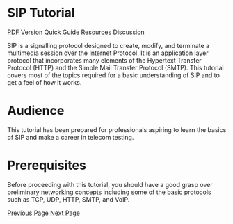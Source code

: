 # SIP Tutorial
[PDF Version](../session_initiation_protocol/session_initiation_protocol_pdf_version.md)
[Quick Guide](../session_initiation_protocol/session_initiation_protocol_quick_guide.md)
[Resources](../session_initiation_protocol/session_initiation_protocol_resources.md)
[Discussion](../session_initiation_protocol/session_initiation_protocol_discussion.md)

SIP is a signalling protocol designed to create, modify, and terminate a multimedia session over the Internet Protocol. It is an application layer protocol that incorporates many elements of the Hypertext Transfer Protocol (HTTP) and the Simple Mail Transfer Protocol (SMTP). This tutorial covers most of the topics required for a basic understanding of SIP and to get a feel of how it works.

# Audience
This tutorial has been prepared for professionals aspiring to learn the basics of SIP and make a career in telecom testing.

# Prerequisites
Before proceeding with this tutorial, you should have a good grasp over preliminary networking concepts including some of the basic protocols such as TCP, UDP, HTTP, SMTP, and VoIP.


[Previous Page](../session_initiation_protocol/index.md) [Next Page](../session_initiation_protocol/session_initiation_protocol_introduction.md) 
